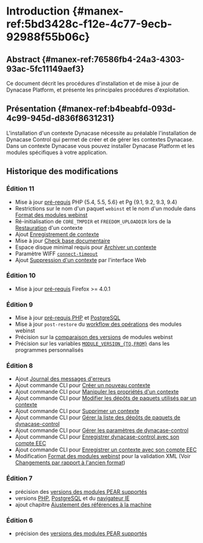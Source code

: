 # Introduction {#manex-ref:5bd3428c-f12e-4c77-9ecb-92988f55b06c}

## Abstract {#manex-ref:76586fb4-24a3-4303-93ac-5fc11149aef3}

Ce document décrit les procédures d'installation et de mise à jour de Dynacase
Platform, et présente les principales procédures d'exploitation.

## Présentation {#manex-ref:b4beabfd-093d-4c99-945d-d836f8631231}

L'installation d'un contexte Dynacase nécessite au préalable l'installation de
Dynacase Control qui permet de créer et de gérer les contextes Dynacase. Dans
un contexte Dynacase vous pouvez installer Dynacase Platform et les modules
spécifiques à votre application.

## Historique des modifications

### Édition 11

* Mise à jour [pré-requis](#manex-ref:1636e34c-7f63-4cc7-84d2-721c68d69475) PHP {5.4, 5.5, 5.6} et Pg {9.1, 9.2, 9.3, 9.4}
* Restrictions sur le nom d'un paquet `webinst` et le nom d'un module dans [Format des modules webinst](#manex-ref:f28ae532-05cf-4a2d-a959-fbf258f1a778)
* Ré-initialisation de `CORE_TMPDIR` et `FREEDOM_UPLOADDIR` lors de la [Restauration](#manex-ref:170bfc5e-ef81-4e75-9cb3-88836ec2d12f) d'un contexte
* Ajout [Enregistrement de contexte](#manex-ref:294bc6dc-9685-4d2a-92c5-3ed35dd2a8b3)
* Mise à jour [Check base documentaire](#manex-ref:4504ec92-23b6-4c70-af16-923ebc29e5f4)
* Espace disque minimal requis pour [Archiver un contexte](#manex-ref:6dd36914-0dd0-43fd-bfde-f90174642f2a)
* Paramètre WIFF [`connect-timeout`](#manex-ref:d6ee7ebc-0711-49e2-b776-f4e9077683af)
* Ajout [Suppression d'un contexte](#manex-ref:e9f9ddf2-f6bb-40de-be19-e44d66e5397b) par l'interface Web

### Édition 10

* Mise à jour [pré-requis](#manex-ref:1636e34c-7f63-4cc7-84d2-721c68d69475) Firefox &gt;= 4.0.1

### Édition 9

* Mise à jour [pré-requis PHP](#pre-req-php) et [PostgreSQL](#pre-req-postgresql)
* Mise à jour `post-restore` du [workflow des opérations](#module-wf-install-upgrade) des modules webinst
* Précision sur la [comparaison des versions](#manex-ref:d168e9ea-78dc-4e23-b2a6-814bee0e4e2e) de modules webinst
* Précision sur les variables [`MODULE_VERSION_{TO,FROM}`](#manex-ref:afc3d392-bd87-418a-af0e-ceb8924e74a2) dans les programmes personnalisés

### Édition 8

* Ajout [Journal des messages d'erreurs](#manex-ref:022e6b2f-cbe7-4ead-8f84-3ed8d0d718c9)
* Ajout commande CLI pour [Créer un nouveau contexte](#manex-ref:e1011c80-4563-4df0-858a-29f49e6582c6)
* Ajout commande CLI pour [Manipuler les propriétés d'un contexte](#manex-ref:565ae938-49ca-403d-8fa7-f7109463601b)
* Ajout commande CLI pour [Modifier les dépôts de paquets utilisés par un contexte](#manex-ref:c1a293b8-a043-44da-b2c4-2cc1c70375fa)
* Ajout commande CLI pour [Supprimer un contexte](#manex-ref:186bb0a7-f7b2-49da-9a84-9af5a0a5d306)
* Ajout commande CLI pour [Gérer la liste des dépôts de paquets de dynacase-control](#manex-ref:a07e974e-bc71-498a-97ca-9b4f7dcf4c1e)
* Ajout commande CLI pour [Gérer les paramètres de dynacase-control](#manex-ref:ec9ba402-bf8a-42e3-bd61-2899bc583c87)
* Ajout commande CLI pour [Enregistrer dynacase-control avec son compte EEC](#manex-ref:15a76a3f-186c-4af9-9daf-75dc252d9235)
* Ajout commande CLI pour [Enregistrer un contexte avec son compte EEC](#manex-ref:f1983ab4-4a45-4f0a-91b8-c903e02c89ac)
* Modification [Format des modules webinst](#manex-ref:f28ae532-05cf-4a2d-a959-fbf258f1a778) pour la validation XML (Voir [Changements par rapport à l'ancien format](#manex-ref:8005debe-6796-4c93-bf66-78889b153bfb))

### Édition 7

* précision des [versions des modules PEAR supportés](#manex-ref:5987ddd7-fd7f-4bcd-8ad6-1d9cafadd8a6)  
* versions  [PHP](#pre-req-php), [PostgreSQL](#pre-req-postgresql) et du [navigateur IE](#manex-ref:1636e34c-7f63-4cc7-84d2-721c68d69475)
* ajout chapitre [Ajustement des références à la machine](#manex-ref:042483fb-9812-4df3-9829-ff3970767e29)

### Édition 6

* précision des [versions des modules PEAR supportés](#manex-ref:5987ddd7-fd7f-4bcd-8ad6-1d9cafadd8a6)

